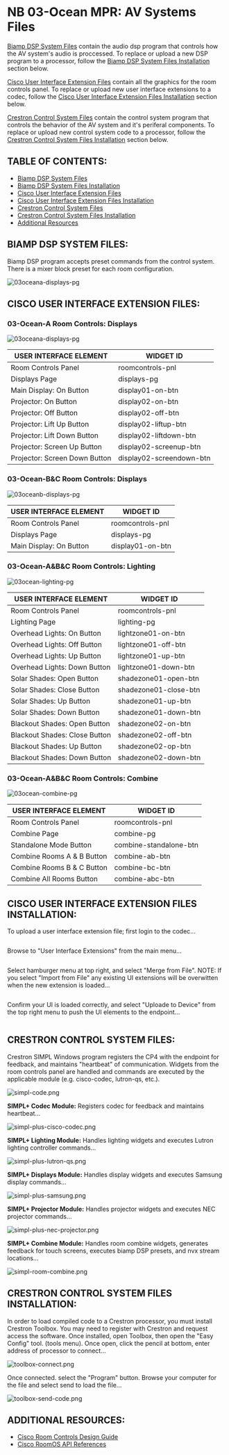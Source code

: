 # **NB 03-Ocean MPR: AV Systems Files**

[Biamp DSP System Files](https://github.com/brianlopezpimco/nb03ocean-av#biamp-dsp-system-files) contain the audio dsp program that controls how the AV system's audio is proccessed. To replace or upload a new DSP program to a processor, follow the [Biamp DSP System Files Installation](https://github.com/brianlopezpimco/nb03ocean-av#biamp-dsp-system-files-installation) section below.

[Cisco User Interface Extension Files](https://github.com/brianlopezpimco/nb03ocean-av#cisco-user-interface-extension-files) contain all the graphics for the room controls panel. To replace or upload new user interface extensions to a codec, follow the [Cisco User Interface Extension Files Installation](https://github.com/brianlopezpimco/nb03ocean-av#cisco-user-interface-extension-files-installation) section below.

[Crestron Control System Files](https://github.com/brianlopezpimco/nb03ocean-av#crestron-control-system-files) contain the control system program that controls the behavior of the AV system and it's periferal components. To replace or upload new control system code to a processor, follow the [Crestron Control System Files Installation](https://github.com/brianlopezpimco/nb03ocean-av#crestron-control-system-files-installation) section below.

## **TABLE OF CONTENTS:**

- [Biamp DSP System Files](https://github.com/brianlopezpimco/nb03ocean-av#biamp-dsp-system-files)
- [Biamp DSP System Files Installation](https://github.com/brianlopezpimco/nb03ocean-av#biamp-dsp-system-files-installation)
- [Cisco User Interface Extension Files](https://github.com/brianlopezpimco/nb03ocean-av#cisco-user-interface-extension-files)
- [Cisco User Interface Extension Files Installation](https://github.com/brianlopezpimco/nb03ocean-av#cisco-user-interface-extension-files-installation)
- [Crestron Control System Files](https://github.com/brianlopezpimco/nb03ocean-av#crestron-control-system-files)
- [Crestron Control System Files Installation](https://github.com/brianlopezpimco/nb03ocean-av#crestron-control-system-files-installation)
- [Additional Resources](https://github.com/brianlopezpimco/nb03ocean-av#additional-resources)

## **BIAMP DSP SYSTEM FILES:**

Biamp DSP program accepts preset commands from the control system. There is a mixer block preset for each room configuration.

![03oceana-displays-pg](/IMAGES/tesira-dsp.png)

## **CISCO USER INTERFACE EXTENSION FILES:**

### **03-Ocean-A Room Controls: Displays**

![03oceana-displays-pg](/IMAGES/nb03oceana-displays-pg.jpg)

| USER INTERFACE ELEMENT        | WIDGET ID                |
| ----------------------------- | ------------------------ |
| Room Controls Panel           | roomcontrols-pnl         |
| Displays Page                 | displays-pg              |
| Main Display: On Button       | display01-on-btn         |
| Projector: On Button          | display02-on-btn         |
| Projector: Off Button         | display02-off-btn        |
| Projector: Lift Up Button     | display02-liftup-btn     |
| Projector: Lift Down Button   | display02-liftdown-btn   |
| Projector: Screen Up Button   | display02-screenup-btn   |
| Projector: Screen Down Button | display02-screendown-btn |

### **03-Ocean-B&C Room Controls: Displays**

![03oceanb-displays-pg](/IMAGES/nb03oceanb-displays-pg.jpg)

| USER INTERFACE ELEMENT        | WIDGET ID                |
| ----------------------------- | ------------------------ |
| Room Controls Panel           | roomcontrols-pnl         |
| Displays Page                 | displays-pg              |
| Main Display: On Button       | display01-on-btn         |


### **03-Ocean-A&B&C Room Controls: Lighting**

![03ocean-lighting-pg](/IMAGES/nb03ocean-lighting-pg.jpg)

| USER INTERFACE ELEMENT        | WIDGET ID             |
| ----------------------------- | --------------------- |
| Room Controls Panel           | roomcontrols-pnl      |
| Lighting Page                 | lighting-pg           |
| Overhead Lights: On Button    | lightzone01-on-btn    |
| Overhead Lights: Off Button   | lightzone01-off-btn   |
| Overhead Lights: Up Button    | lightzone01-up-btn    |
| Overhead Lights: Down Button  | lightzone01-down-btn  |
| Solar Shades: Open Button     | shadezone01-open-btn  |
| Solar Shades: Close Button    | shadezone01-close-btn |
| Solar Shades: Up Button       | shadezone01-up-btn    |
| Solar Shades: Down Button     | shadezone01-down-btn  |
| Blackout Shades: Open Button  | shadezone02-on-btn    |
| Blackout Shades: Close Button | shadezone02-off-btn   |
| Blackout Shades: Up Button    | shadezone02-op-btn    |
| Blackout Shades: Down Button  | shadezone02-down-btn  |

### **03-Ocean-A&B&C Room Controls: Combine**

![03ocean-combine-pg](/IMAGES/nb03ocean-combine-pg.jpg)

| USER INTERFACE ELEMENT        | WIDGET ID                |
| ----------------------------- | ------------------------ |
| Room Controls Panel           | roomcontrols-pnl         |
| Combine Page                  | combine-pg               |
| Standalone Mode Button        | combine-standalone-btn   |
| Combine Rooms A & B Button    | combine-ab-btn           |
| Combine Rooms B & C Button    | combine-bc-btn           |
| Combine All Rooms Button      | combine-abc-btn          |

## **CISCO USER INTERFACE EXTENSION FILES INSTALLATION:**

To upload a user interface extension file; first login to the codec...

![<Login Screen>](/IMAGES/endpoint-login-screen.PNG)

Browse to "User Interface Extensions" from the main menu...

![<User Interface Extensions>](/IMAGES/ui-extension-zoomtools.PNG)

Select hamburger menu at top right, and select "Merge from File". NOTE: If you select "Import from File" any existing UI extensions will be overwitten when the new extension is loaded...

![<User Interface Extensions>](/IMAGES/ui-extension-merge-file.PNG)

Confirm your UI is loaded correctly, and select "Uploade to Device" from the top right menu to push the UI elements to the endpoint...

![<User Interface Extensions>](/IMAGES/ui-extension-loaded.PNG)

## **CRESTRON CONTROL SYSTEM FILES:**

Crestron SIMPL Windows program registers the CP4 with the endpoint for feedback, and maintains "heartbeat" of communication. Widgets from the room controls panel are handled and commands are executed by the applicable module (e.g. cisco-codec, lutron-qs, etc.). 

![simpl-code.png](/IMAGES/simpl-code.png)

**SIMPL+ Codec Module:** Registers codec for feedback and maintains heartbeat...

![simpl-plus-cisco-codec.png](/IMAGES/simpl-plus-cisco-codec.png)

**SIMPL+ Lighting Module:** Handles lighting widgets and executes Lutron lighting controller commands...

![simpl-plus-lutron-qs.png](/IMAGES/simpl-plus-lutron-qs.png)

**SIMPL+ Displays Module:** Handles display widgets and executes Samsung display commands...

![simpl-plus-samsung.png](/IMAGES/simpl-plus-samsung.png)

**SIMPL+ Projector Module:** Handles projector widgets and executes NEC projector commands...

![simpl-plus-nec-projector.png](/IMAGES/simpl-plus-nec-projector.png)

**SIMPL+ Combine Module:** Handles room combine widgets, generates feedback for touch screens, executes biamp DSP presets, and nvx stream locations...

![simpl-room-combine.png](/IMAGES/simpl-plus-room-combine.png)

## **CRESTRON CONTROL SYSTEM FILES INSTALLATION:**

In order to load compiled code to a Crestron processor, you must install Crestron Toolbox. You may need to register with Crestron and request access the software. Once installed, open Toolbox, then open the "Easy Config" tool. (tools menu). Once open, click the pencil at bottom, enter address of processor to connect...

![toolbox-connect.png](/IMAGES/toolbox-connect.png)

Once connected. select the "Program" button. Browse your computer for the file and select send to load the file...

![toolbox-send-code.png](/IMAGES/toolbox-send-code.png)

## **ADDITIONAL RESOURCES:**

- [Cisco Room Controls Design Guide](https://www.cisco.com/c/dam/en/us/td/docs/telepresence/endpoint/ce915/sx-mx-dx-room-kit-boards-customization-guide-ce915.pdf)
- [Cisco RoomOS API References](https://roomos.cisco.com/xapi)
